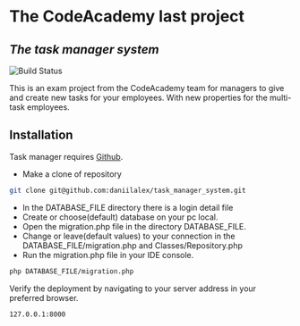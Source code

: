 # The CodeAcademy last project

## _The task manager system_

![Build Status](https://img.shields.io/badge/phpstorm-version%208.0-green)

This is an exam project from the CodeAcademy team for managers to give and create new tasks for your employees. With new
properties for the multi-task employees.

## Installation

Task manager requires [Github](https://github.com/daniilalex/task_manager_system).

- Make a clone of repository

```sh 
git clone git@github.com:daniilalex/task_manager_system.git
```

- In the DATABASE_FILE directory there is a login detail file
- Create or choose(default) database on your pc local.
- Open the migration.php file in the directory DATABASE_FILE.
- Change or leave(default values) to your connection in the DATABASE_FILE/migration.php and Classes/Repository.php
- Run the migration.php file in your IDE console.

```sh 
php DATABASE_FILE/migration.php
```

Verify the deployment by navigating to your server address in your preferred browser.

```sh
127.0.0.1:8000
```